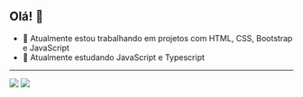 ## Olá! 👋

- 🔭 Atualmente estou trabalhando em projetos com HTML, CSS, Bootstrap e JavaScript
- 🌱 Atualmente estudando JavaScript e Typescript

---

<div>
  <a href="https://www.linkedin.com/in/matheus-tavares-ferreira-383745134/" target="_blank">  <img src="https://img.shields.io/badge/LinkedIn-0077B5?style=for-the-badge&logo=linkedin&logoColor=white"></a>
  <a href="https://twitter.com/matheusferr33" target="_blank">  <img src="https://img.shields.io/badge/Twitter-1DA1F2?style=for-the-badge&logo=twitter&logoColor=white"></a>
  
</div>
